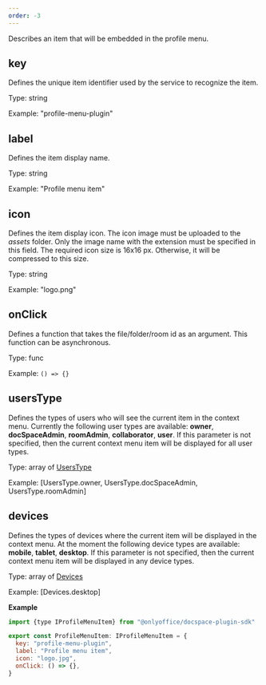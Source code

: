 ```yaml
---
order: -3
---
```


Describes an item that will be embedded in the profile menu.


## key

Defines the unique item identifier used by the service to recognize the item.

Type: string

Example: "profile-menu-plugin"


## label

Defines the item display name.

Type: string

Example: "Profile menu item"


## icon

Defines the item display icon. The icon image must be uploaded to the *assets* folder. Only the image name with the extension must be specified in this field. The required icon size is 16x16 px. Otherwise, it will be compressed to this size.

Type: string

Example: "logo.png"


## onClick

Defines a function that takes the file/folder/room id as an argument. This function can be asynchronous.

Type: func

Example: `() => {}`


## usersType

Defines the types of users who will see the current item in the context menu. Currently the following user types are available: **owner**, **docSpaceAdmin**, **roomAdmin**, **collaborator**, **user**. If this parameter is not specified, then the current context menu item will be displayed for all user types.

Type: array of [UsersType](https://github.com/ONLYOFFICE/docspace-plugin-sdk/blob/master/src/enums/UsersType.ts)

Example: [UsersType.owner, UsersType.docSpaceAdmin, UsersType.roomAdmin]


## devices

Defines the types of devices where the current item will be displayed in the context menu. At the moment the following device types are available: **mobile**, **tablet**, **desktop**. If this parameter is not specified, then the current context menu item will be displayed in any device types.

Type: array of [Devices](https://github.com/ONLYOFFICE/docspace-plugin-sdk/blob/master/src/enums/Devices.ts)

Example: \[Devices.desktop]


**Example**

``` javascript
import {type IProfileMenuItem} from "@onlyoffice/docspace-plugin-sdk"

export const ProfileMenuItem: IProfileMenuItem = {
  key: "profile-menu-plugin",
  label: "Profile menu item",
  icon: "logo.jpg",
  onClick: () => {},
}
```
